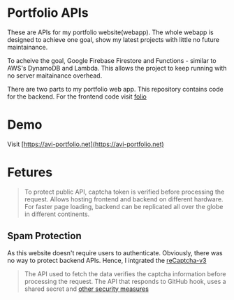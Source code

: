 # Portfolio APIs

These are APIs for my portfolio website(webapp). The whole webapp is designed to achieve one goal, show my latest projects with little no future maintainance. 

To acheive the goal, Google Firebase Firestore and Functions - similar to AWS's DynamoDB and Lambda. This allows the project to keep running with no server maitainance overhead. 

There are two parts to my portfolio web app. This repository contains code for the backend. For the frontend code visit [folio](https://github.com/avipl/folio)


# Demo

Visit [https://avi-portfolio.net](https://avi-portfolio.net)


# Fetures

> To protect public API, captcha token is verified before processing the request. 
> Allows hosting frontend and backend on different hardware. For faster page loading, backend can be replicated all over the globe in different continents.


## Spam Protection

As this website doesn't require users to authenticate. Obviously, there was no way to protect backend APIs. Hence, I intgrated the [reCaptcha-v3](https://google.com) 

> The API used to fetch the data verifies the captcha information before processing the request.
> The API that responds to GitHub hook, uses a shared secret and [other security measures](https://docs.github.com/en/webhooks-and-events/webhooks/securing-your-webhooks)